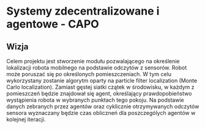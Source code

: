 Systemy zdecentralizowane i agentowe - CAPO
======

Wizja
------

Celem projektu jest stworzenie modułu pozwalającego na określenie lokalizacji robota mobilnego na podstawie odczytów z sensorów. Robot może poruszać się po określonych pomieszczeniach. W tym celu wykorzystany zostanie algorytm oparty na particle filter localization (Monte Carlo localization). Zamiast gęstej siatki czątek w środowisku, w każdym z pomieszczeń będzie znajdował się agent, określający prawdopobieństwo wystąpienia robota w wybranych punktach tego pokoju. Na podstawie danych zebranych przez agentów oraz cyklicznie otrzymywanych odczytów sensora wyznaczany będzie czas obliczneń dla poszczególych agentów w kolejnej iteracji.
